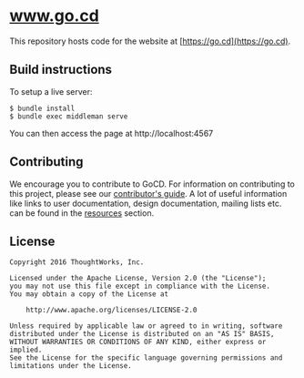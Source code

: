 # www.go.cd

This repository hosts code for the website at [https://go.cd](https://go.cd).

## Build instructions

To setup a live server:

```
$ bundle install
$ bundle exec middleman serve
```

You can then access the page at http://localhost:4567


## Contributing

We encourage you to contribute to GoCD. For information on contributing to this project, please see our
[contributor's guide](http://www.go.cd/contribute).  A lot of useful information like links to user documentation,
design documentation, mailing lists etc. can be found in the [resources](https://www.go.cd/preview/resources/)
section.


## License

```plain
Copyright 2016 ThoughtWorks, Inc.

Licensed under the Apache License, Version 2.0 (the "License");
you may not use this file except in compliance with the License.
You may obtain a copy of the License at

    http://www.apache.org/licenses/LICENSE-2.0

Unless required by applicable law or agreed to in writing, software
distributed under the License is distributed on an "AS IS" BASIS,
WITHOUT WARRANTIES OR CONDITIONS OF ANY KIND, either express or implied.
See the License for the specific language governing permissions and
limitations under the License.
```

